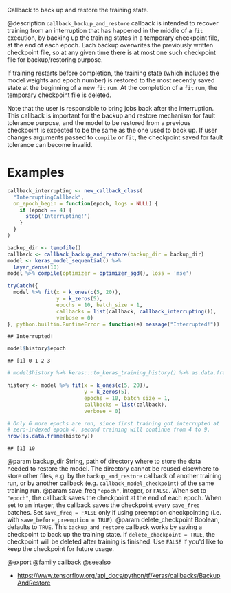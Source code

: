 Callback to back up and restore the training state.

@description
`callback_backup_and_restore` callback is intended to recover training from an
interruption that has happened in the middle of a `fit` execution, by
backing up the training states in a temporary checkpoint file, at the end of
each epoch. Each backup overwrites the previously written checkpoint file,
so at any given time there is at most one such checkpoint file for
backup/restoring purpose.

If training restarts before completion, the training state (which includes
the model weights and epoch number) is restored to the most recently saved
state at the beginning of a new `fit` run. At the completion of a
`fit` run, the temporary checkpoint file is deleted.

Note that the user is responsible to bring jobs back after the interruption.
This callback is important for the backup and restore mechanism for fault
tolerance purpose, and the model to be restored from a previous checkpoint
is expected to be the same as the one used to back up. If user changes
arguments passed to `compile` or `fit`, the checkpoint saved for fault tolerance
can become invalid.

# Examples



```r
callback_interrupting <- new_callback_class(
  "InterruptingCallback",
  on_epoch_begin = function(epoch, logs = NULL) {
    if (epoch == 4) {
      stop('Interrupting!')
    }
  }
)

backup_dir <- tempfile()
callback <- callback_backup_and_restore(backup_dir = backup_dir)
model <- keras_model_sequential() %>%
  layer_dense(10)
model %>% compile(optimizer = optimizer_sgd(), loss = 'mse')

tryCatch({
  model %>% fit(x = k_ones(c(5, 20)),
                y = k_zeros(5),
                epochs = 10, batch_size = 1,
                callbacks = list(callback, callback_interrupting()),
                verbose = 0)
}, python.builtin.RuntimeError = function(e) message("Interrupted!"))
```

```
## Interrupted!
```

```r
model$history$epoch
```

```
## [1] 0 1 2 3
```

```r
# model$history %>% keras:::to_keras_training_history() %>% as.data.frame() %>% print()

history <- model %>% fit(x = k_ones(c(5, 20)),
                         y = k_zeros(5),
                         epochs = 10, batch_size = 1,
                         callbacks = list(callback),
                         verbose = 0)

# Only 6 more epochs are run, since first training got interrupted at
# zero-indexed epoch 4, second training will continue from 4 to 9.
nrow(as.data.frame(history))
```

```
## [1] 10
```

@param backup_dir String, path of directory where to store the data
    needed to restore the model. The directory
    cannot be reused elsewhere to store other files, e.g. by the
    `backup_and_restore` callback of another training run,
    or by another callback (e.g. `callback_model_checkpoint`)
    of the same training run.
@param save_freq `"epoch"`, integer, or `FALSE`. When set to `"epoch"`,
  the callback saves the checkpoint at the end of each epoch.
  When set to an integer, the callback saves the checkpoint every
  `save_freq` batches. Set `save_freq = FALSE` only if using
  preemption checkpointing (i.e. with `save_before_preemption = TRUE`).
@param delete_checkpoint Boolean, defaults to `TRUE`. This `backup_and_restore`
  callback works by saving a checkpoint to back up the training state.
  If `delete_checkpoint = TRUE`, the checkpoint will be deleted after
  training is finished. Use `FALSE` if you'd like to keep the checkpoint
  for future usage.

@export
@family callback
@seealso
+ <https://www.tensorflow.org/api_docs/python/tf/keras/callbacks/BackupAndRestore>
